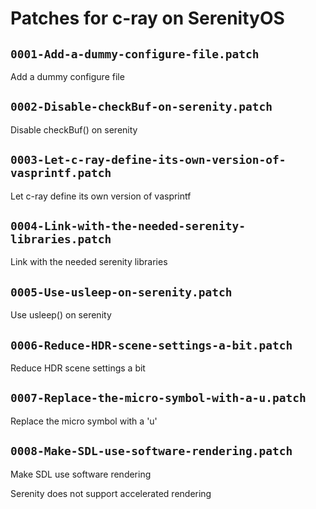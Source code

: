 # Patches for c-ray on SerenityOS

## `0001-Add-a-dummy-configure-file.patch`

Add a dummy configure file


## `0002-Disable-checkBuf-on-serenity.patch`

Disable checkBuf() on serenity



## `0003-Let-c-ray-define-its-own-version-of-vasprintf.patch`

Let c-ray define its own version of vasprintf



## `0004-Link-with-the-needed-serenity-libraries.patch`

Link with the needed serenity libraries




## `0005-Use-usleep-on-serenity.patch`

Use usleep() on serenity



## `0006-Reduce-HDR-scene-settings-a-bit.patch`

Reduce HDR scene settings a bit


## `0007-Replace-the-micro-symbol-with-a-u.patch`

Replace the micro symbol with a 'u'




## `0008-Make-SDL-use-software-rendering.patch`

Make SDL use software rendering

Serenity does not support accelerated rendering



